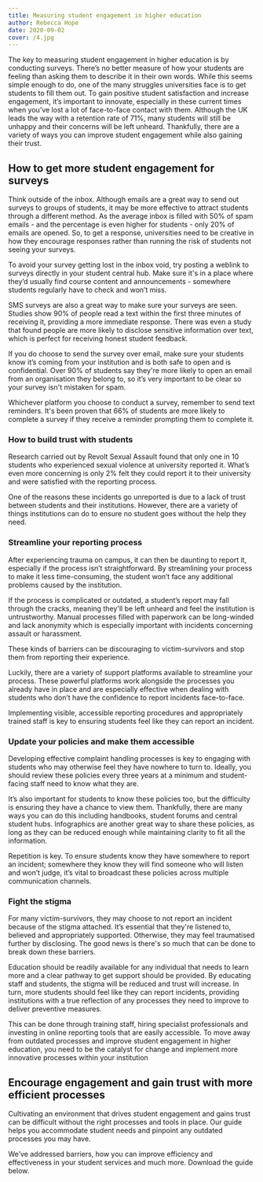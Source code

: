 ```yaml
---
title: Measuring student engagement in higher education
author: Rebecca Hope
date: 2020-09-02
cover: /4.jpg
---
```



<!--more-->

The key to measuring student engagement in higher education is by conducting surveys. There’s no better measure of how your students are feeling than asking them to describe it in their own words. While this seems simple enough to do, one of the many struggles universities face is to get students to fill them out. To gain positive student satisfaction and increase engagement, it’s important to innovate, especially in these current times when you’ve lost a lot of face-to-face contact with them.
Although the UK leads the way with a retention rate of 71%, many students will still be unhappy and their concerns will be left unheard. Thankfully, there are a variety of ways you can improve student engagement while also gaining their trust. 

## How to get more student engagement for surveys
Think outside of the inbox. Although emails are a great way to send out surveys to groups of students, it may be more effective to attract students through a different method. As the average inbox is filled with 50% of spam emails - and the percentage is even higher for students - only 20% of emails are opened. So, to get a response, universities need to be creative in how they encourage responses rather than running the risk of students not seeing your surveys. 
 
To avoid your survey getting lost in the inbox void, try posting a weblink to surveys directly in your student central hub. Make sure it's in a place where they’d usually find course content and announcements - somewhere students regularly have to check and won’t miss.
 
SMS surveys are also a great way to make sure your surveys are seen. Studies show 90% of people read a text within the first three minutes of receiving it, providing a more immediate response. There was even a study that found people are more likely to disclose sensitive information over text, which is perfect for receiving honest student feedback.
 
If you do choose to send the survey over email, make sure your students know it’s coming from your institution and is both safe to open and is confidential. Over 90% of students say they're more likely to open an email from an organisation they belong to, so it’s very important to be clear so your survey isn't mistaken for spam.
 
Whichever platform you choose to conduct a survey, remember to send text reminders. It's been proven that 66% of students are more likely to complete a survey if they receive a reminder prompting them to complete it. 
 
### How to build trust with students
Research carried out by Revolt Sexual Assault found that only one in 10 students who experienced sexual violence at university reported it. What’s even more concerning is only 2% felt they could report it to their university and were satisfied with the reporting process. 
 
One of the reasons these incidents go unreported is due to a lack of trust between students and their institutions. However, there are a variety of things institutions can do to ensure no student goes without the help they need. 
 
### Streamline your reporting process
After experiencing trauma on campus, it can then be daunting to report it, especially if the process isn’t straightforward. By streamlining your process to make it less time-consuming, the student won’t face any additional problems caused by the institution.
 
If the process is complicated or outdated, a student’s report may fall through the cracks, meaning they'll be left unheard and feel the institution is untrustworthy. Manual processes filled with paperwork can be long-winded and lack anonymity which is especially important with incidents concerning assault or harassment.
 
These kinds of barriers can be discouraging to victim-survivors and stop them from reporting their experience. 
 
Luckily, there are a variety of support platforms available to streamline your process. These powerful platforms work alongside the processes you already have in place and are especially effective when dealing with students who don’t have the confidence to report incidents face-to-face.
 
Implementing visible, accessible reporting procedures and appropriately trained staff is key to ensuring students feel like they can report an incident. 
 
### Update your policies and make them accessible
Developing effective complaint handling processes is key to engaging with students who may otherwise feel they have nowhere to turn to. Ideally, you should review these policies every three years at a minimum and student-facing staff need to know what they are. 
 
It’s also important for students to know these policies too, but the difficulty is ensuring they have a chance to view them. Thankfully, there are many ways you can do this including handbooks, student forums and central student hubs. Infographics are another great way to share these policies, as long as they can be reduced enough while maintaining clarity to fit all the information. 
 
Repetition is key. To ensure students know they have somewhere to report an incident; somewhere they know they will find someone who will listen and won’t judge, it’s vital to broadcast these policies across multiple communication channels. 
 
### Fight the stigma
For many victim-survivors, they may choose to not report an incident because of the stigma attached. It’s essential that they're listened to, believed and appropriately supported. Otherwise, they may feel traumatised further by disclosing. The good news is there's so much that can be done to break down these barriers.
 
Education should be readily available for any individual that needs to learn more and a clear pathway to get support should be provided. By educating staff and students, the stigma will be reduced and trust will increase. In turn, more students should feel like they can report incidents, providing institutions with a true reflection of any processes they need to improve to deliver preventive measures.
 
This can be done through training staff, hiring specialist professionals and investing in online reporting tools that are easily accessible. To move away from outdated processes and improve student engagement in higher education, you need to be the catalyst for change and implement more innovative processes within your institution
 
## Encourage engagement and gain trust with more efficient processes
Cultivating an environment that drives student engagement and gains trust can be difficult without the right processes and tools in place. Our guide helps you accommodate student needs and pinpoint any outdated processes you may have. 
 
We’ve addressed barriers, how you can improve efficiency and effectiveness in your student services and much more. Download the guide below.
